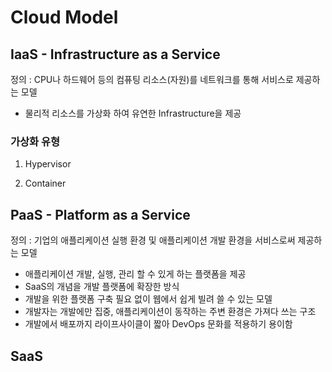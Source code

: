 # Cloud Model

## IaaS - Infrastructure as a Service<br>
정의 : CPU나 하드웨어 등의 컴퓨팅 리소스(자원)를 네트워크를 통해 서비스로 제공하는 모델<br>
- 물리적 리소스를 가상화 하여 유연한 Infrastructure을 제공<br>

### 가상화 유형
1. Hypervisor

2. Container

## PaaS - Platform as a Service<br>
정의 : 기업의 애플리케이션 실행 환경 및 애플리케이션 개발 환경을 서비스로써 제공하는 모델<br>
- 애플리케이션 개발, 실행, 관리 할 수 있게 하는 플랫폼을 제공
- SaaS의 개념을 개발 플랫폼에 확장한 방식
- 개발을 위한 플랫폼 구축 필요 없이 웹에서 쉽게 빌려 쓸 수 있는 모델
- 개발자는 개발에만 집중, 애플리케이션이 동작하는 주변 환경은 가져다 쓰는 구조
- 개발에서 배포까지 라이프사이클이 짧아 DevOps 문화를 적용하기 용이함

## SaaS
